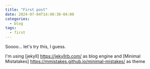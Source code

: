 ```yaml
---
title: "First post"
date: 2024-07-04T14:40:30-04:00
categories:
  - blog
tags:
  - first
---
```


Soooo... let's try this, I guess.

I'm using [jekyll] https://jekyllrb.com/ as blog engine and [Minimal Mistatakes] https://mmistakes.github.io/minimal-mistakes/ as theme
